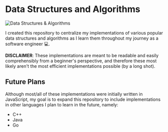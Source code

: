 # Data Structures and Algorithms

![Data Structures & Algorithms](https://firebasestorage.googleapis.com/v0/b/roshen-nair.appspot.com/o/project-images%2Fdata-structures-algorithms.jpg?alt=media&token=6360dd7e-7622-4ea7-b7ec-8fe56148e44b)

I created this repository to centralize my implementations of various popular data structures and algorithms as I learn them throughout my journey as a software engineer :computer:. 

**DISCLAIMER**: These implementations are meant to be readable and easily comprehensibly from a beginner's perspective, and therefore these most likely aren't the most efficient implementations possible (by a long shot).

## Future Plans
Although most/all of these implementations were initially written in JavaScript, my goal is to expand this repository to include implementations in other languages I plan to learn in the future, namely:
- C++
- Java
- Go 